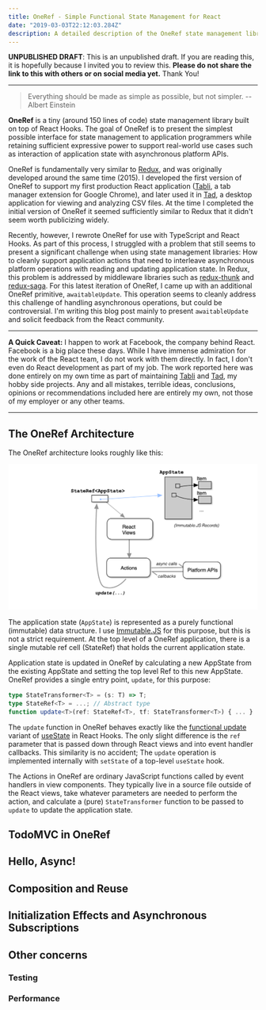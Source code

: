 ```yaml
---
title: OneRef - Simple Functional State Management for React
date: "2019-03-03T22:12:03.284Z"
description: A detailed description of the OneRef state management library
---
```


<strong>UNPUBLISHED DRAFT</strong>: This is an unpublished draft. If you are reading this, it is hopefully because I invited you to review this. <strong>Please do not share the link to
this with others or on social media yet.</strong> Thank You!

---

> Everything should be made as simple as possible, but not simpler.
> --Albert Einstein

<strong>OneRef</strong> is a tiny (around 150 lines of code) state management library
built on top of React Hooks.
The goal of OneRef is to present
the simplest possible interface for state management to application programmers while retaining
sufficient expressive power to support real-world use cases such as interaction of application state with asynchronous platform APIs.

OneRef is fundamentally very similar to [Redux](https://redux.js.org/), and was originally developed
around the same time (2015). I developed the first version of OneRef to support my first production React application ([Tabli](https://chrome.google.com/webstore/detail/tabli/igeehkedfibbnhbfponhjjplpkeomghi), a tab manager extension for Google Chrome), and later used it in [Tad](https://www.tadviewer.com), a desktop application for viewing and analyzing CSV files.
At the time I completed the initial version of OneRef it seemed sufficiently similar to Redux that it didn't seem worth publicizing widely.

Recently, however, I rewrote OneRef for use with TypeScript and React Hooks. As part of this process, I struggled with a problem that still seems to present a significant challenge when using state management libraries: How to cleanly support application actions that need to interleave asynchronous platform operations with reading and updating application state. In Redux, this problem is addressed by middleware libraries such as [redux-thunk](https://github.com/reduxjs/redux-thunk) and [redux-saga](https://redux-saga.js.org/). For this latest iteration of
OneRef, I came up with an additional OneRef primitive, `awaitableUpdate`. This operation
seems to cleanly address this challenge of handling asynchronous operations, but could be controversial.
I'm writing this blog post mainly to present `awaitableUpdate` and solicit feedback from the React community.

---

<strong>A Quick Caveat:</strong> I happen to work at Facebook, the
company behind React. Facebook is a big place these days.
While I have immense admiration for the work of the React team,
I do not work with them directly. In fact, I don't even do React
development as part of my job.
The work reported here
was done entirely on my own time as part of
maintaining [Tabli](https://chrome.google.com/webstore/detail/tabli/igeehkedfibbnhbfponhjjplpkeomghi) and [Tad](https://www.tadviewer.com), my hobby side projects.
Any and all mistakes, terrible ideas, conclusions, opinions or recommendations included here are entirely my own, not those of my employer or any other teams.

---

## The OneRef Architecture

The OneRef architecture looks roughly like this:

![OneRef Architecture](./oneref-architecture.png)

The application state (`AppState`) is represented as a purely functional (immutable) data structure.
I use [Immutable.JS](https://immutable-js.github.io/immutable-js/) for this purpose, but this is not a strict requirement. At the top level of a OneRef application, there is a single mutable ref cell
(StateRef) that holds the current application state.

Application state is updated in OneRef by calculating a new AppState from the existing AppState and setting the top level Ref to this new AppState. OneRef provides a single entry point, `update`, for this purpose:

```typescript
type StateTransformer<T> = (s: T) => T;
type StateRef<T> = ...; // Abstract type
function update<T>(ref: StateRef<T>, tf: StateTransformer<T>) { ... }
```

The `update` function in OneRef behaves exactly like the [functional update](https://reactjs.org/docs/hooks-reference.html#functional-updates) variant of [useState](https://reactjs.org/docs/hooks-reference.html#usestate) in React Hooks. The only slight difference is the `ref` parameter
that is passed down through React views and into event handler callbacks. This similarity is no
accident; The `update` operation is implemented internally with `setState` of a top-level
`useState` hook.

The Actions in OneRef are ordinary JavaScript functions called by event handlers in view components. They typically live in a source file outside of the React views, take whatever parameters are needed to perform the action, and calculate a (pure) `StateTransformer` function to be passed to `update` to update the application state.

## TodoMVC in OneRef

## Hello, Async!

## Composition and Reuse

## Initialization Effects and Asynchronous Subscriptions

## Other concerns

### Testing

### Performance

